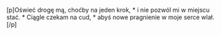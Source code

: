 [p]Oświeć drogę mą, choćby na jeden krok, * i nie pozwól mi w miejscu stać. * Ciągle czekam na cud, * abyś nowe pragnienie w moje serce wlał.[/p]